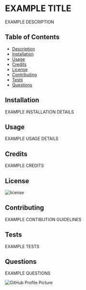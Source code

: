 # EXAMPLE TITLE

EXAMPLE DESCRIPTION

## Table of Contents


* [Description](#description)
* [Installation](#installation)
* [Usage](#usage)
* [Credits](#credits)
* [License](#license)
* [Contributing](#contributing)
* [Tests](#tests)
* [Questions](#questions)

## Installation

EXAMPLE INSTALLATION DETAILS

## Usage

EXAMPLE USAGE DETAILS

## Credits

EXAMPLE CREDITS

## License

![license](https://img.shields.io/static/v1?label=license&message=MIT&color=green)

## Contributing

EXAMPLE CONTIBUTION GUIDELINES

## Tests

EXAMPLE TESTS

## Questions

EXAMPLE QUESTIONS



![GitHub Profile Picture](https://avatars1.githubusercontent.com/u/61337327?v=4%=50x50)

